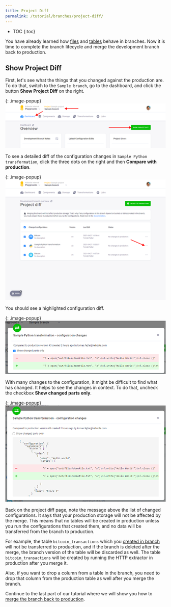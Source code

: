 ```yaml
---
title: Project Diff
permalink: /tutorial/branches/project-diff/
---
```


* TOC
{:toc}

You have already learned how [files](/tutorial/branches/files-in-branch/) and [tables](/tutorial/branches/tables-in-branch/) 
behave in branches. Now it is time to complete the branch lifecycle and merge the development branch back to production. 

## Show Project Diff
First, let's see what the things that you changed against the production are. To do that, switch to the `Sample branch`, 
go to the dashboard, and click the button **Show Project Diff** on the right. 

{: .image-popup}
![Screenshot - Project Diff](/tutorial/branches/figures/show-project-diff.png)

To see a detailed diff of the configuration changes in `Sample Python transformation`, click the three dots on the right 
and then **Compare with production**.

{: .image-popup}
![Screenshot - Project Diff](/tutorial/branches/figures/project-diff.png)

You should see a highlighted configuration diff. 

{: .image-popup}
![Detailed diff of configuration change](/tutorial/branches/figures/diff-config-show-changed.png)

With many changes to the configuration, it might be difficult to find what has changed. It helps to see the changes 
in context. To do that, uncheck the checkbox **Show changed parts only**. 

{: .image-popup}
![Detailed diff of configuration change](/tutorial/branches/figures/diff-config-show-all.png)

Back on the project diff page, note the message above the list of changed configurations. It says that your 
production storage will not be affected by the merge. This means that no tables will be created in production 
unless you run the configurations that created them, and no data will be transferred from the branch to production. 

For example, the table `bitcoin_transactions` which you 
[created in branch](/tutorial/branches/tables-in-branch/#extend-the-transformation) will not be transferred to production, 
and if the branch is deleted after the merge, the branch version of the table will be discarded as well. The table 
`bitcoin_transactions` will be created by running the HTTP extractor in production after you merge it.

Also, if you want to drop a column from a table in the branch, you need to drop that column from the production table as well after you merge the branch. 

Continue to the last part of our tutorial where we will show you how to [merge the branch back to production](/tutorial/branches/merge-to-production/).